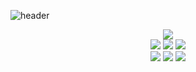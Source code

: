 ![header](https://capsule-render.vercel.app/api?type=wave&height=300&color=black)

<div id="experience" align="center">
  <img src="https://img.shields.io/badge/42-000000?style=for-the-badge&logo=42&logoColor=">
</div>

<div id="language" align="center">
  <img src="https://img.shields.io/badge/c-A8B9CC?style=for-the-badge&logo=c&logoColor="> <img src="https://img.shields.io/badge/C++-00599C?style=for-the-badge&logo=cplusplus&logoColor="> <img src="https://img.shields.io/badge/Java-007396?style=for-the-badge&logo=openjdk&logoColor=white"/>
</div>

<div id="web" align="center">
  <img src="https://img.shields.io/badge/html5-E34F26?style=for-the-badge&logo=html5&logoColor=white"/> <img src="https://img.shields.io/badge/css3-1572B6?style=for-the-badge&logo=css3&logoColor=white"/> <img src="https://img.shields.io/badge/spring-6DB33F?style=for-the-badge&logo=spring&logoColor=">
</div>

<!--
**highlyko17/highlyko17** is a ✨ _special_ ✨ repository because its `README.md` (this file) appears on your GitHub profile.

Here are some ideas to get you started:

- 🔭 I’m currently working on ...
- 🌱 I’m currently learning ...
- 👯 I’m looking to collaborate on ...
- 🤔 I’m looking for help with ...
- 💬 Ask me about ...
- 📫 How to reach me: ...
- 😄 Pronouns: ...
- ⚡ Fun fact: ...
-->

